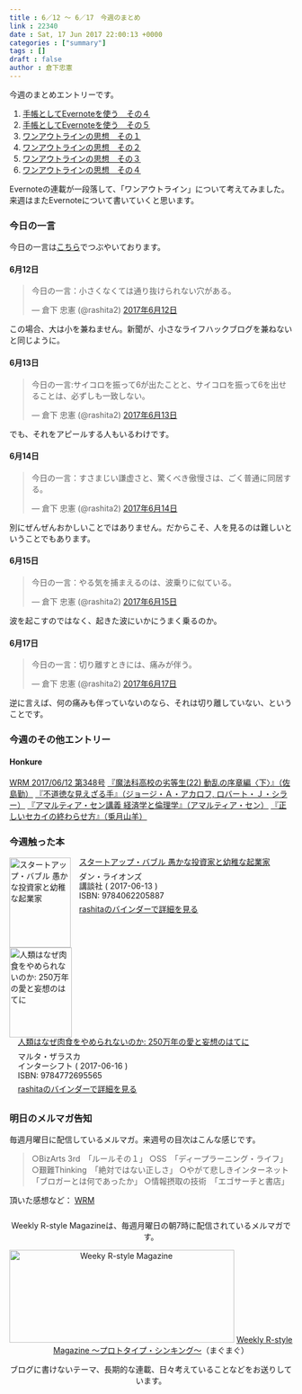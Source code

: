 ```yaml
---
title : 6／12 〜 6／17　今週のまとめ
link : 22340
date : Sat, 17 Jun 2017 22:00:13 +0000
categories : ["summary"]
tags : []
draft : false
author : 倉下忠憲
---
```


今週のまとめエントリーです。
 
<ol>
<li><a href="https://rashita.net/blog/?p=22275">手帳としてEvernoteを使う　その４</a></li>
<li><a href="https://rashita.net/blog/?p=22284">手帳としてEvernoteを使う　その５</a></li>
<li><a href="https://rashita.net/blog/?p=22302">ワンアウトラインの思想　その１</a></li>
<li><a href="https://rashita.net/blog/?p=22311">ワンアウトラインの思想　その２</a></li>
<li><a href="https://rashita.net/blog/?p=22324">ワンアウトラインの思想　その３</a></li>
<li><a href="https://rashita.net/blog/?p=22332">ワンアウトラインの思想　その４</a></li>
</ol>

Evernoteの連載が一段落して、「ワンアウトライン」について考えてみました。来週はまたEvernoteについて書いていくと思います。

<h3>今日の一言</h3>

今日の一言は<a href="http://twitter.com/rashita2 ">こちら</a>でつぶやいております。

<h4>6月12日</h4>

<blockquote class="twitter-tweet" data-lang="ja"><p lang="ja" dir="ltr">今日の一言：小さくなくては通り抜けられない穴がある。</p>&mdash; 倉下 忠憲 (@rashita2) <a href="https://twitter.com/rashita2/status/874238413162987520">2017年6月12日</a></blockquote>
<script async src="//platform.twitter.com/widgets.js" charset="utf-8"></script>

この場合、大は小を兼ねません。新聞が、小さなライフハックブログを兼ねないと同じように。

<h4>6月13日</h4>

<blockquote class="twitter-tweet" data-lang="ja"><p lang="ja" dir="ltr">今日の一言:サイコロを振って6が出たことと、サイコロを振って6を出せることは、必ずしも一致しない。</p>&mdash; 倉下 忠憲 (@rashita2) <a href="https://twitter.com/rashita2/status/874531350488858624">2017年6月13日</a></blockquote>
<script async src="//platform.twitter.com/widgets.js" charset="utf-8"></script>

でも、それをアピールする人もいるわけです。

<h4>6月14日</h4>

<blockquote class="twitter-tweet" data-lang="ja"><p lang="ja" dir="ltr">今日の一言：すさまじい謙虚さと、驚くべき傲慢さは、ごく普通に同居する。</p>&mdash; 倉下 忠憲 (@rashita2) <a href="https://twitter.com/rashita2/status/874927633577979905">2017年6月14日</a></blockquote>
<script async src="//platform.twitter.com/widgets.js" charset="utf-8"></script>

別にぜんぜんおかしいことではありません。だからこそ、人を見るのは難しいということでもあります。

<h4>6月15日</h4>

<blockquote class="twitter-tweet" data-lang="ja"><p lang="ja" dir="ltr">今日の一言：やる気を捕まえるのは、波乗りに似ている。</p>&mdash; 倉下 忠憲 (@rashita2) <a href="https://twitter.com/rashita2/status/875194543477374976">2017年6月15日</a></blockquote>
<script async src="//platform.twitter.com/widgets.js" charset="utf-8"></script>

波を起こすのではなく、起きた波にいかにうまく乗るのか。

<h4>6月17日</h4>

<blockquote class="twitter-tweet" data-lang="ja"><p lang="ja" dir="ltr">今日の一言：切り離すときには、痛みが伴う。</p>&mdash; 倉下 忠憲 (@rashita2) <a href="https://twitter.com/rashita2/status/875916423997964288">2017年6月17日</a></blockquote>
<script async src="//platform.twitter.com/widgets.js" charset="utf-8"></script>

逆に言えば、何の痛みも伴っていないのなら、それは切り離していない、ということです。

<h3>今週のその他エントリー</h3>

<H4>Honkure</H4>

<a href="http://honkure.net/rbook/archives/2146">WRM 2017/06/12 第348号</a>
<a href="http://honkure.net/rbook/archives/2148">『魔法科高校の劣等生(22) 動乱の序章編〈下〉』（佐島勤）</a>
<a href="http://honkure.net/rbook/archives/2152">『不道徳な見えざる手』（ジョージ・Ａ・アカロフ, ロバート・Ｊ・シラー）</a>
<a href="http://honkure.net/rbook/archives/2156">『アマルティア・セン講義 経済学と倫理学』（アマルティア・セン）</a>
<a href="http://honkure.net/rbook/archives/2161">『正しいセカイの終わらせ方』（兎月山羊）</a>

<H3>今週触った本</H3>

<div class="mm-middle" style="margin-bottom:0px;"><div class="mm-image" style="float:left;"><a href="http://www.amazon.co.jp/exec/obidos/ASIN/4062205882/rashita1000-22 /ref=nosim" target="_blank"><img src="https://images-fe.ssl-images-amazon.com/images/I/51y1qIsdQWL._SL160_.jpg" alt="スタートアップ・バブル 愚かな投資家と幼稚な起業家" title="スタートアップ・バブル 愚かな投資家と幼稚な起業家" width="109" height="160" border="0" /></a></div><div class="mm-content" style="float:left;margin-left:15px;line-height:120%"><div class="mm-title" style="line-height:120%"><a href="http://www.amazon.co.jp/exec/obidos/ASIN/4062205882/rashita1000-22 /ref=nosim" target="_blank">スタートアップ・バブル 愚かな投資家と幼稚な起業家</a></div><div class="mm-detail" style="margin-top:10px;">ダン・ライオンズ<br />講談社 ( 2017-06-13 )<br />ISBN: 9784062205887<br /><div style="margin:7px 0px"><a href="http://mediamarker.net/u/rashita/?asin=4062205882" target="_blank">rashitaのバインダーで詳細を見る</a></div></div></div><div style="clear:left"></div></div>


<div class="mm-middle" style="margin-bottom:0px;"><div class="mm-image" style="float:left;"><a href="http://www.amazon.co.jp/exec/obidos/ASIN/4772695567/rashita1000-22 /ref=nosim" target="_blank"><img src="https://images-fe.ssl-images-amazon.com/images/I/51yEEpcLFAL._SL160_.jpg" alt="人類はなぜ肉食をやめられないのか: 250万年の愛と妄想のはてに" title="人類はなぜ肉食をやめられないのか: 250万年の愛と妄想のはてに" width="111" height="160" border="0" /></a></div><div class="mm-content" style="float:left;margin-left:15px;line-height:120%"><div class="mm-title" style="line-height:120%"><a href="http://www.amazon.co.jp/exec/obidos/ASIN/4772695567/rashita1000-22 /ref=nosim" target="_blank">人類はなぜ肉食をやめられないのか: 250万年の愛と妄想のはてに</a></div><div class="mm-detail" style="margin-top:10px;">マルタ・ザラスカ<br />インターシフト ( 2017-06-16 )<br />ISBN: 9784772695565<br /><div style="margin:7px 0px"><a href="http://mediamarker.net/u/rashita/?asin=4772695567" target="_blank">rashitaのバインダーで詳細を見る</a></div></div></div><div style="clear:left"></div></div>


<h3>明日のメルマガ告知</h3>

毎週月曜日に配信しているメルマガ。来週号の目次はこんな感じです。

<blockquote>
○BizArts 3rd　「ルールその１」
○SS　「ディープラーニング・ライフ」
○艱難Thinking　「絶対ではない正しさ」
○やがて悲しきインターネット　「ブロガーとは何であったか」
○情報摂取の技術　「エゴサーチと書店」
</blockquote>

頂いた感想など：
<a class="twitter-timeline"  href="https://twitter.com/rashita2/timelines/427262290753097729"  data-widget-id="427265271171010561">WRM</a>
    <script>!function(d,s,id){var js,fjs=d.getElementsByTagName(s)[0],p=/^http:/.test(d.location)?'http':'https';if(!d.getElementById(id)){js=d.createElement(s);js.id=id;js.src=p+"://platform.twitter.com/widgets.js";fjs.parentNode.insertBefore(js,fjs);}}(document,"script","twitter-wjs");</script>


<div style="text-align:center;margin-top:25px;">
Weekly R-style Magazineは、毎週月曜日の朝7時に配信されているメルマガです。

<a href="http://www.mag2.com/m/0001185133.html" target="_blank"><img src="https://rashita.net/blog/wp-content/uploads/2010/09/mmbanner.jpg" alt="Weeky R-style Magazine" width="400" height="165" class="alignnone size-full wp-image-12201" /></a>
<a href="http://www.mag2.com/m/0001185133.html" target="_blank">Weekly R-style Magazine ～プロトタイプ・シンキング～</a>（まぐまぐ）

ブログに書けないテーマ、長期的な連載、日々考えていることなどをお送りしています。
</div> 